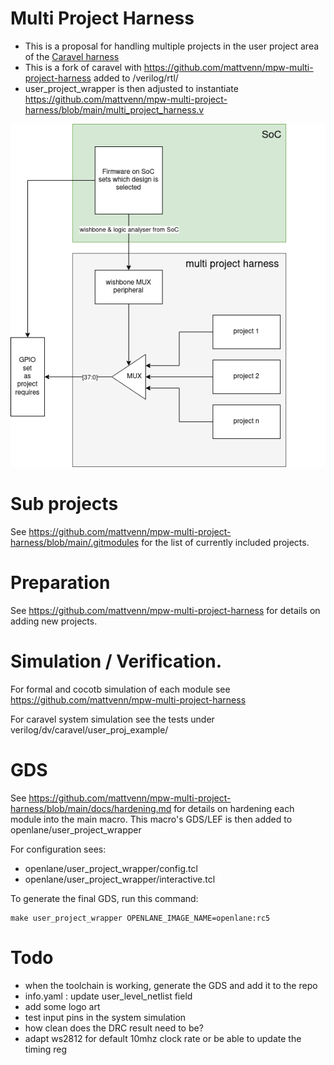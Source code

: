 # Multi Project Harness

* This is a proposal for handling multiple projects in the user project area of the [Caravel harness](https://github.com/efabless/caravel)
* This is a fork of caravel with https://github.com/mattvenn/mpw-multi-project-harness added to /verilog/rtl/
* user_project_wrapper is then adjusted to instantiate https://github.com/mattvenn/mpw-multi-project-harness/blob/main/multi_project_harness.v

![multi project harness](doc/multi-project-harness.png)

# Sub projects

See https://github.com/mattvenn/mpw-multi-project-harness/blob/main/.gitmodules
for the list of currently included projects.

# Preparation

See https://github.com/mattvenn/mpw-multi-project-harness for details on adding new projects.

# Simulation / Verification.

For formal and cocotb simulation of each module see https://github.com/mattvenn/mpw-multi-project-harness

For caravel system simulation see the tests under verilog/dv/caravel/user_proj_example/

# GDS

See https://github.com/mattvenn/mpw-multi-project-harness/blob/main/docs/hardening.md for details on hardening each module into the main macro.
This macro's GDS/LEF is then added to openlane/user_project_wrapper

For configuration sees:

* openlane/user_project_wrapper/config.tcl 
* openlane/user_project_wrapper/interactive.tcl

To generate the final GDS, run this command:

    make user_project_wrapper OPENLANE_IMAGE_NAME=openlane:rc5

# Todo

* when the toolchain is working, generate the GDS and add it to the repo
* info.yaml : update user_level_netlist field
* add some logo art
* test input pins in the system simulation
* how clean does the DRC result need to be?
* adapt ws2812 for default 10mhz clock rate or be able to update the timing reg
